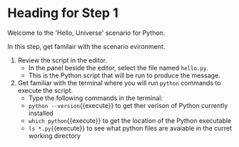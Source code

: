 # Heading for Step 1
Welcome to the 'Hello, Universe' scenario for Python.

In this step, get familair with the scenario evironment.

1. Review the script in the editor.
    - In the panel beside the editor, select the file named `hello.py`.
    - This is the Python script that will be run to produce the message.
2. Get familiar with the terminal where you will run `python` commands to execute the script.
    - Type the following commands in the terminal:
    - `python --version`{{execute}} to get ther verison of Python currently installed
    - `which python`{{execute}} to get the location of the Python executable
    - `ls *.py`{{execute}} to see what python files are avaiable in the curret working directory
